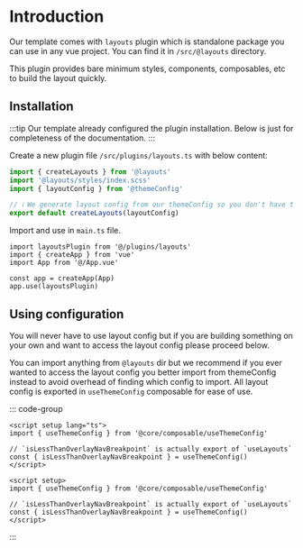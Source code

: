 # Introduction

Our template comes with `layouts` plugin which is standalone package you can use in any vue project. You can find it in `/src/@layouts` directory.

This plugin provides bare minimum styles, components, composables, etc to build the layout quickly.

## Installation

:::tip
Our template already configured the plugin installation. Below is just for completeness of the documentation.
:::

Create a new plugin file `/src/plugins/layouts.ts` with below content:

```ts
import { createLayouts } from '@layouts'
import '@layouts/styles/index.scss'
import { layoutConfig } from '@themeConfig'

// ℹ️ We generate layout config from our themeConfig so you don't have to write config twice
export default createLayouts(layoutConfig)
```

Import and use in `main.ts` file.

```ts{1,6}
import layoutsPlugin from '@/plugins/layouts'
import { createApp } from 'vue'
import App from '@/App.vue'

const app = createApp(App)
app.use(layoutsPlugin)
```

## Using configuration

You will never have to use layout config but if you are building something on your own and want to access the layout config please proceed below.

You can import anything from `@layouts` dir but we recommend if you ever wanted to access the layout config you better import from themeConfig instead to avoid overhead of finding which config to import. All layout config is exported in `useThemeConfig` composable for ease of use.

::: code-group

```vue [TS]
<script setup lang="ts">
import { useThemeConfig } from '@core/composable/useThemeConfig'

// `isLessThanOverlayNavBreakpoint` is actually export of `useLayouts`
const { isLessThanOverlayNavBreakpoint } = useThemeConfig()
</script>
```

```vue [JS]
<script setup>
import { useThemeConfig } from '@core/composable/useThemeConfig'

// `isLessThanOverlayNavBreakpoint` is actually export of `useLayouts`
const { isLessThanOverlayNavBreakpoint } = useThemeConfig()
</script>
```

:::
